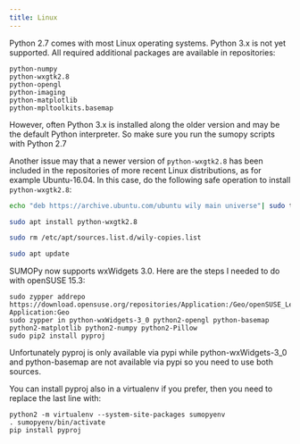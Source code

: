 ```yaml
---
title: Linux
---
```


Python 2.7 comes with most Linux operating systems. Python 3.x is not
yet supported. All required additional packages are available in
repositories:

```
python-numpy
python-wxgtk2.8
python-opengl
python-imaging
python-matplotlib
python-mpltoolkits.basemap
```

However, often Python 3.x is installed along the older version and may
be the default Python interpreter. So make sure you run the sumopy
scripts with Python 2.7

Another issue may that a newer version of `python-wxgtk2.8` has been
included in the repositories of more recent Linux distributions, as for
example Ubuntu-16.04. In this case, do the following safe operation to
install `python-wxgtk2.8`:

```sh
echo "deb https://archive.ubuntu.com/ubuntu wily main universe"| sudo tee /etc/apt/sources.list.d/wily-copies.list

sudo apt install python-wxgtk2.8

sudo rm /etc/apt/sources.list.d/wily-copies.list

sudo apt update
```

SUMOPy now supports wxWidgets 3.0. Here are the steps I needed to do with openSUSE 15.3:
```
sudo zypper addrepo https://download.opensuse.org/repositories/Application:/Geo/openSUSE_Leap_15.3/ Application:Geo
sudo zypper in python-wxWidgets-3_0 python2-opengl python-basemap python2-matplotlib python2-numpy python2-Pillow
sudo pip2 install pyproj
```
Unfortunately pyproj is only available via pypi while python-wxWidgets-3_0 and python-basemap are not available via pypi so you need to use both sources.

You can install pyproj also in a virtualenv if you prefer, then you need to replace the last line with:
```
python2 -m virtualenv --system-site-packages sumopyenv
. sumopyenv/bin/activate
pip install pyproj
```

